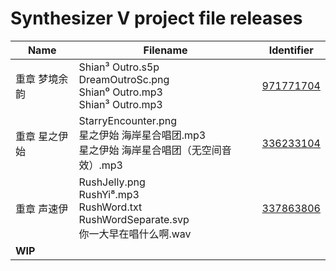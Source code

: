 # Synthesizer V project file releases
 
| Name | Filename | Identifier |
| ---- | -------- | ---------- |
| 重章 梦境余韵 | Shian³ Outro.s5p<br>DreamOutroSc.png<br>Shian⁰ Outro.mp3<br>Shian³ Outro.mp3 | [971771704](https://www.bilibili.com/video/BV1zp4y1n732) |
| 重章 星之伊始 | StarryEncounter.png<br>星之伊始 海岸星合唱团.mp3<br>星之伊始 海岸星合唱团（无空间音效）.mp3 | [336233104](https://www.bilibili.com/video/BV1DR4y1J7Tk) |
| 重章 声速伊 | RushJelly.png<br>RushYi⁸.mp3<br>RushWord.txt<br>RushWordSeparate.svp<br>你一大早在唱什么啊.wav | [337863806](https://www.bilibili.com/video/BV19R4y1374u) |
| **WIP** |  |  |
